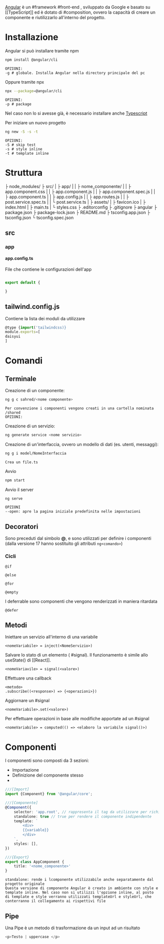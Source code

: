 [Angular](https://angular.dev/) è un #framework #front-end , sviluppato da Google e basato su [[TypeScript]] ed è dotato di #composition, ovvero la capacità di creare un componente e riutilizzarlo all'interno del progetto.
# Installazione
Angular si può installare tramite npm
```sh
npm install @angular/cli
```
	OPZIONI:
	-g # globale. Installa Angular nella directory principale del pc
Oppure tramite npx
```sh
npx --package=@angular/cli
```
	OPZIONI:
	-p # package
Nel caso non lo si avesse già, è necessario installare anche [Typescript](TypeScript.md#Installazione)

Per iniziare un nuovo progetto
```sh
ng new -S -s -t
```
	OPZIONI:
	-S # skip test
	-s # style inline
	-t # template inline
# Struttura
├ node_modules/
├ src/
|	├ app/
|	|	├ nome_componente/
|	|	├ app.component.css
|	|	├ app.component.js
|	|	├ app.component.spec.js
|	|	├ app.component.ts
|	|	├ app.config.js
|	|	├ app.routes.js
|	|	├ post.service.spec.ts
|	|	└ post.service.ts
|	├ assets/
|	├ favicon.ico
|	├ index.html
|	├ main.ts
|	└ styles.css
├ .editorconfig
├ .gitignore
├ angular
├ package.json
├ package-lock.json
├ README.md
├ tsconfig.app.json
├ tsconfig.json
└ tsconfig.spec.json

## src
### app
#### app.config.ts
File che contiene le configurazioni dell'app
```app.config.ts

export default {

}
```
## tailwind.config.js
Contiene la lista dei moduli da utilizzare
```tailwind.config.js
@type {import('tailwindcss)}
module.exports=[
daisyui
]
```

# Comandi
## Terminale
Creazione di un componente:
```sh
ng g c sahred/<nome componente>
```
	Per convenzione i componenti vengono creati in una cartella nominata /shared
	OPZIONI:
	
Creazione di un servizio:
```Bash
ng generate service <nome servizio>
```
Creazione di un'interfaccia, ovvero un modello di dati (es. utenti, messaggi):
```sh
ng g i model/NomeInterfaccia
```
	Crea un file.ts
Avvio 
```Bash
npm start
```
Avvio il server
```bash
ng serve
```
	OPZIONI
	--open: apre la pagina iniziale predefinita nelle impostazioni

## Decoratori
Sono preceduti dal simbolo **@**, e sono utilizzati per definire i componenti (dalla versione 17 hanno sostituito gli attributi ```ng<comando>```)
### Cicli
```Angular
@if
```
```Angular
@else
```
```Angular
@for
```
```Angular
@empty
```
I deferrable sono componenti che vengono renderizzati in maniera ritardata
```Angular
@defer
```

## Metodi
Iniettare un servizio all'interno di una variabile
```Angular
<nomeVariabile> = inject(<NomeServizio>)
```
Salvare lo stato di un elemento ( #signal). Il funzionamento è simile allo useState() di [[React]]. 
```Angular
<nomeVariavile> = signal(<valore>)
```
Effettuare una callback
```Angular
<metodo>
.subscribe((<response>) => {<operazioni>})
```
Aggiornare un #signal 
```Angular
<nomeVariabile>.set(<valore>)
```
Per effettuare operazioni in base alle modifiche apportate ad un #signal  
```Angular
<nomeVariabile> = computed(() => <elaboro la variabile signal()>)
```
# Componenti
I componenti sono composti da 3 sezioni:
- Importazione
- Definizione del componente stesso
- 
```TypeScript
///[Import]
import {Component} from '@angular/core';

///[Componente]
@Component({
	selector: 'app.root', // rappresenta il tag da utilizzare per richiamare il componente
	standalone: true // true per rendere il componente indipendente
	template: `
		<div>
		{{variable}}
		</div>
	`,
	styles: [],
})

///{Export}
export class AppComponent {
	title: '<nome_componente>'
}
```
	standalone: rende i lcomponente utilizzabile anche separatamente dal progetto originale
	Questa versione di componente Angular è creato in ambiente con style e template inline. Nel caso non si utilizzi l'opzione inline, al posto di template e style verranno utilizzati templateUrl e styleUrl, che conterranno il collegamento ai rispettivi file 
## Pipe
Una Pipe è un metodo di trasformazione da un input ad un risultato
```Typescript
<p>Testo | uppercase </p>
```
